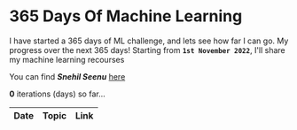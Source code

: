 # 365 Days Of Machine Learning
I have started a 365 days of ML challenge, and lets see how far I can go.
My progress over the next $365$ days! Starting from **`1st November 2022`**, I'll share my machine learning recourses

You can find ***Snehil Seenu*** [here](https://twitter.com/SnehilSeenu)

**$0$** iterations (days) so far...


| Date          | Topic                                                                                | Link             |
| ---           | -----------------                                                                    |----------------- |
